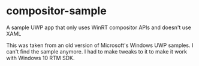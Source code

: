 # compositor-sample
A sample UWP app that only uses WinRT compositor APIs and doesn't use XAML

This was taken from an old version of Microsoft's Windows UWP samples. I can't find the sample anymore. I had to make tweaks to it to make it work with Windows 10 RTM SDK.
